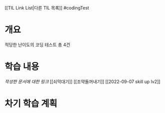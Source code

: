 [[TIL Link List|다른 TIL 목록]]
#codingTest

# 개요
적당한 난이도의 코딩 테스트 총 4건

# 학습 내용
*작성한 문서에 대한 링크*
[[쇠막대기]]
[[조약돌꺼내기]]
[[2022-09-07 skill up lv2]]

# 차기 학습 계획